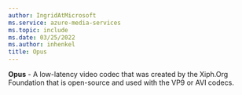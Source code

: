 ```yaml
---
author: IngridAtMicrosoft
ms.service: azure-media-services
ms.topic: include
ms.date: 03/25/2022
ms.author: inhenkel
title: Opus
---
```


**Opus** - A low-latency video codec that was created by the Xiph.Org Foundation that is open-source and used with the VP9 or AVI codecs.